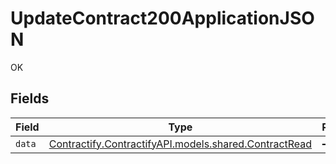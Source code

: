 # UpdateContract200ApplicationJSON

OK


## Fields

| Field                                                                                        | Type                                                                                         | Required                                                                                     | Description                                                                                  |
| -------------------------------------------------------------------------------------------- | -------------------------------------------------------------------------------------------- | -------------------------------------------------------------------------------------------- | -------------------------------------------------------------------------------------------- |
| `data`                                                                                       | [Contractify.ContractifyAPI.models.shared.ContractRead](../../models/shared/ContractRead.md) | :heavy_minus_sign:                                                                           | N/A                                                                                          |